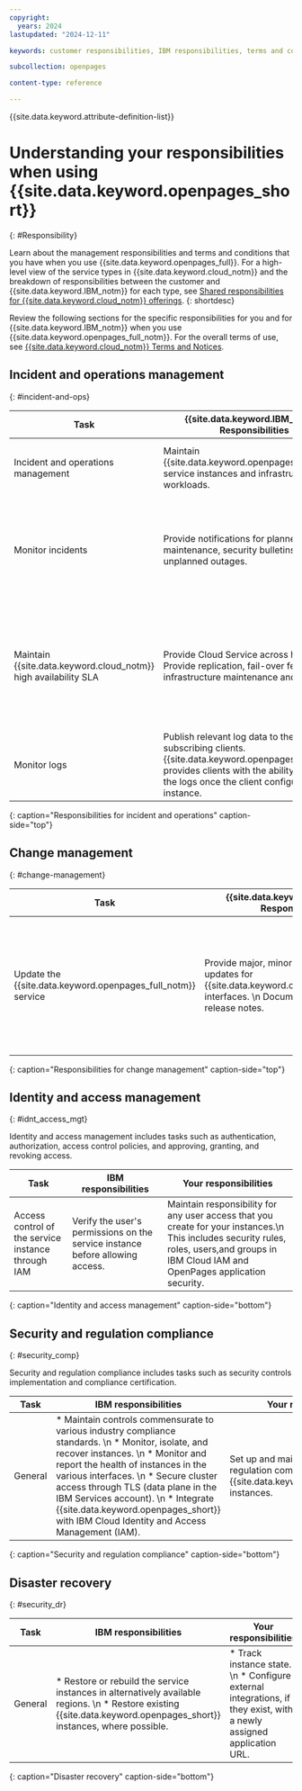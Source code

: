 ```yaml
---
copyright:
  years: 2024
lastupdated: "2024-12-11"

keywords: customer responsibilities, IBM responsibilities, terms and conditions

subcollection: openpages

content-type: reference

---
```

{{site.data.keyword.attribute-definition-list}}

# Understanding your responsibilities when using {{site.data.keyword.openpages_short}}
{: #Responsibility}

Learn about the management responsibilities and terms and conditions that you have when you use {{site.data.keyword.openpages_full}}. For a high-level view of the service types in {{site.data.keyword.cloud_notm}} and the breakdown of responsibilities between the customer and {{site.data.keyword.IBM_notm}} for each type, see [Shared responsibilities for {{site.data.keyword.cloud_notm}} offerings](/docs/overview?topic=overview-shared-responsibilities).
{: shortdesc}

Review the following sections for the specific responsibilities for you and for {{site.data.keyword.IBM_notm}} when you use {{site.data.keyword.openpages_full_notm}}. For the overall terms of use, see [{{site.data.keyword.cloud_notm}} Terms and Notices](/docs/overview?topic=overview-terms).


## Incident and operations management
{: #incident-and-ops}


| Task              | {{site.data.keyword.IBM_notm}} Responsibilities | Your Responsibilities |
|-------------------|-------------------------------------------------|-----------------------|
| Incident and operations management   | Maintain {{site.data.keyword.openpages_full_notm}} service instances and infrastructure workloads. | Maintain incident and operations management of your data. |
| Monitor incidents    | Provide notifications for planned maintenance, security bulletins, or unplanned outages. | Set account preferences to receive emails about platform notifications.  \n Monitor the [IBM Cloud status page](https://{DomainName}/status?selected=announcement) for general announcements. |
| Maintain {{site.data.keyword.cloud_notm}} high availability SLA    | Provide Cloud Service across hosts.  \n Provide replication, fail-over features, and infrastructure maintenance and updates. | Plan for and create new instances of the service. For more information, see [Provisioning your IBM OpenPages as a Service environment](/docs/openpages?topic=openpages-provisioning_environment).|
| Monitor logs    | Publish relevant log data to their subscribing clients. {{site.data.keyword.openpages_full_notm}} provides clients with the ability to receive the logs once the client configures their instance. | [Logging in IBM OpenPages](/docs/openpages?topic=openpages-logging) |
{: caption="Responsibilities for incident and operations" caption-side="top"}

## Change management
{: #change-management}

| Task                                                    | {{site.data.keyword.IBM_notm}} Responsibilities | Your Responsibilities |
|---------------------------------------------------------|-----------------------|--------|
| Update the {{site.data.keyword.openpages_full_notm}} service   | Provide major, minor, and patch version updates for {{site.data.keyword.openpages_full_notm}} interfaces.  \n Document changes in the release notes. | Keep your IBM OpenPages software up to date. \n For more information, see [Updating your instance of IBM OpenPages to the latest software version](/docs/openpages?topic=openpages-updating-openpages).|
{: caption="Responsibilities for change management" caption-side="top"}

## Identity and access management
{: #idnt_access_mgt}

Identity and access management includes tasks such as authentication, authorization, access control policies, and approving, granting, and revoking access.

| Task | IBM responsibilities |Your responsibilities |
|--------------------------|----------------|----------------|
| Access control of the service instance through IAM| Verify the user's permissions on the service instance before allowing access.| Maintain responsibility for any user access that you create for your instances.\n This includes security rules, roles, users,and groups in IBM Cloud IAM and OpenPages application security.|
{: caption="Identity and access management" caption-side="bottom"}

## Security and regulation compliance
{: #security_comp}

Security and regulation compliance includes tasks such as security controls implementation and compliance certification.

| Task | IBM responsibilities |Your responsibilities |
|--------------------------|----------------|----------------|
| General| * Maintain controls commensurate to various industry compliance standards. \n * Monitor, isolate, and recover instances. \n * Monitor and report the health of instances in the various interfaces. \n * Secure cluster access through TLS (data plane in the IBM Services account). \n * Integrate {{site.data.keyword.openpages_short}} with IBM Cloud Identity and Access Management (IAM).| Set up and maintain security and regulation compliance for the {{site.data.keyword.openpages_short}} instances.|
{: caption="Security and regulation compliance" caption-side="bottom"}

## Disaster recovery
{: #security_dr}

| Task | IBM responsibilities |Your responsibilities |
|--------------------------|----------------|----------------|
| General| * Restore or rebuild the service instances in alternatively available regions. \n * Restore existing {{site.data.keyword.openpages_short}} instances, where possible. | * Track instance state. \n * Configure external integrations, if they exist, with a newly assigned application URL.|
{: caption="Disaster recovery" caption-side="bottom"}
